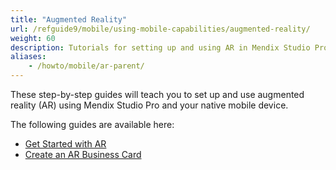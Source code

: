```yaml
---
title: "Augmented Reality"
url: /refguide9/mobile/using-mobile-capabilities/augmented-reality/
weight: 60
description: Tutorials for setting up and using AR in Mendix Studio Pro.
aliases:
    - /howto/mobile/ar-parent/
---
```


These step-by-step guides will teach you to set up and use augmented reality (AR) using Mendix Studio Pro and your native mobile device.

The following guides are available here:

* [Get Started with AR](/refguide9/mobile/using-mobile-capabilities/augmented-reality/how-to-ar-simple-cube/)
* [Create an AR Business Card](/refguide9/mobile/using-mobile-capabilities/augmented-reality/how-to-ar-business-card/)
